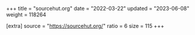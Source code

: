 +++
title = "sourcehut.org"
date = "2022-03-22"
updated = "2023-06-08"
weight = 118264

[extra]
source = "https://sourcehut.org/"
ratio = 6
size = 115
+++
